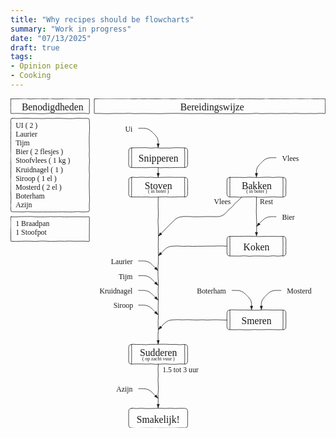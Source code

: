 ```yaml
---
title: "Why recipes should be flowcharts"
summary: "Work in progress"
date: "07/13/2025"
draft: true
tags:
- Opinion piece
- Cooking
---
```


<img class="my-0 py-0">
<svg xmlns="http://www.w3.org/2000/svg"
    style=""
    xmlns:xlink="http://www.w3.org/1999/xlink" version="1.1" viewBox="-0.5 -0.5 641 671">
    <g>
        <g data-cell-id="0">
            <g data-cell-id="1">
                <g data-cell-id="saPDqxz1WeLiPqNqaQB7-1">
                    <g>
                        <path
                            d="M 246.4 160 L 246.4 159.63 L 256.15 160.23 L 265.89 159.58 L 275.64 160.17 L 285.38 159.73 L 295.13 160.47 L 304.87 160.03 L 314.62 159.85 L 324.36 159.66 L 334.11 159.98 L 343.85 159.92 L 353.6 160 Q 360 160 360 166.4 L 359.99 166.4 L 359.9 171.84 L 359.99 177.28 L 360.16 182.72 L 359.91 188.16 L 360 193.6 Q 360 200 353.6 200 L 353.6 199.54 L 343.85 199.59 L 334.11 199.91 L 324.36 200.2 L 314.62 199.53 L 304.87 199.83 L 295.13 200.16 L 285.38 200.26 L 275.64 199.76 L 265.89 200.05 L 256.15 199.79 L 246.4 200 Q 240 200 240 193.6 L 239.84 193.6 L 240.14 188.16 L 239.96 182.72 L 240.13 177.28 L 240.11 171.84 L 240 166.4 Q 240 160 246.4 160 L 246.4 160 Z Z"
                            fill="none" stroke="currentcolor" style="stroke: currentcolor;"
                            stroke-linejoin="round" stroke-linecap="round" stroke-miterlimit="2" pointer-events="all" />
                        <path
                            d="M 246 160 L 246 160 L 245.94 168 L 245.97 176 L 245.9 184 L 245.9 192 L 246 200 M 354 160 L 354.07 160 L 353.84 168 L 353.93 176 L 353.89 184 L 354.11 192 L 354 200"
                            fill="none" stroke="currentcolor" style="stroke: currentcolor;"
                            stroke-linejoin="round" stroke-linecap="round" stroke-miterlimit="2" pointer-events="all" />
                    </g>
                    <g>
                        <g>
                            <switch>
                                <foreignObject style="overflow: visible; text-align: left;" pointer-events="none"
                                    width="100%" height="100%"
                                    requiredFeatures="http://www.w3.org/TR/SVG11/feature#Extensibility">
                                    <div xmlns="http://www.w3.org/1999/xhtml"
                                        style="display: flex; align-items: unsafe center; justify-content: unsafe center; width: 1px; height: 1px; padding-top: 180px; margin-left: 300px;">
                                        <div
                                            style="box-sizing: border-box; font-size: 0; text-align: center; color: currentcolor; ">
                                            <div
                                                style="display: inline-block; font-size: 20px; font-family: &quot;xkcd Script&quot;; color: currentcolor; line-height: 1.2; pointer-events: all; white-space: nowrap; ">
                                                <div style="line-height: 80%;">
                                                    <div>Stoven</div>
                                                    <div>
                                                        <font style="font-size: 10px; line-height: 80%;">(
                                                            in boter )</font>
                                                    </div>
                                                </div>
                                            </div>
                                        </div>
                                    </div>
                                </foreignObject>
                            </switch>
                        </g>
                    </g>
                </g>
                <g data-cell-id="saPDqxz1WeLiPqNqaQB7-3">
                    <g>
                        <path
                            d="M 246.4 500 L 246.4 499.53 L 256.15 500.04 L 265.89 500.06 L 275.64 500.5 L 285.38 499.82 L 295.13 499.85 L 304.87 499.62 L 314.62 499.52 L 324.36 500.03 L 334.11 499.92 L 343.85 500.5 L 353.6 500 Q 360 500 360 506.4 L 359.92 506.4 L 359.84 511.84 L 359.89 517.28 L 360.05 522.72 L 359.86 528.16 L 360 533.6 Q 360 540 353.6 540 L 353.6 539.89 L 343.85 539.69 L 334.11 540.34 L 324.36 540.24 L 314.62 539.57 L 304.87 540.05 L 295.13 540.37 L 285.38 539.64 L 275.64 540.03 L 265.89 539.69 L 256.15 539.61 L 246.4 540 Q 240 540 240 533.6 L 239.88 533.6 L 239.97 528.16 L 239.97 522.72 L 240.13 517.28 L 239.87 511.84 L 240 506.4 Q 240 500 246.4 500 L 246.4 500 Z Z"
                            fill="none" stroke="currentcolor" style="stroke: currentcolor;"
                            stroke-linejoin="round" stroke-linecap="round" stroke-miterlimit="2" pointer-events="all" />
                        <path
                            d="M 246 500 L 245.92 500 L 245.9 508 L 246.07 516 L 245.95 524 L 245.9 532 L 246 540 M 354 500 L 354.16 500 L 354.01 508 L 353.97 516 L 354.15 524 L 354.07 532 L 354 540"
                            fill="none" stroke="currentcolor" style="stroke: currentcolor;"
                            stroke-linejoin="round" stroke-linecap="round" stroke-miterlimit="2" pointer-events="all" />
                    </g>
                    <g>
                        <g>
                            <switch>
                                <foreignObject style="overflow: visible; text-align: left;" pointer-events="none"
                                    width="100%" height="100%"
                                    requiredFeatures="http://www.w3.org/TR/SVG11/feature#Extensibility">
                                    <div xmlns="http://www.w3.org/1999/xhtml"
                                        style="display: flex; align-items: unsafe center; justify-content: unsafe center; width: 1px; height: 1px; padding-top: 520px; margin-left: 300px;">
                                        <div
                                            style="box-sizing: border-box; font-size: 0; text-align: center; color: currentcolor; ">
                                            <div
                                                style="display: inline-block; font-size: 20px; font-family: &quot;xkcd Script&quot;; color: currentcolor; line-height: 1.2; pointer-events: all; white-space: nowrap; ">
                                                <div style="line-height: 80%;">
                                                    <div>
                                                        <div>Sudderen</div>
                                                        <div>
                                                            <font style="font-size: 10px; line-height: 80%;">(
                                                                op zacht vuur )</font>
                                                        </div>
                                                    </div>
                                                </div>
                                            </div>
                                        </div>
                                    </div>
                                </foreignObject>
                                <text x="300" y="526" fill="currentcolor"
                                    font-family="&quot;xkcd Script&quot;" font-size="20px"
                                    text-anchor="middle">Sudderen...</text>
                            </switch>
                        </g>
                    </g>
                </g>
                <g data-cell-id="saPDqxz1WeLiPqNqaQB7-5">
                    <g>
                        <path
                            d="M 300 200 L 300.04 200 L 300.01 210.06 L 299.9 220.13 L 300.32 230.19 L 300.2 240.26 L 299.59 250.32 L 300.21 260.39 L 300.34 270.45 L 300.35 280.52 L 300.25 290.58 L 300.07 300.65 L 300.36 310.71 L 300.32 320.78 L 300.44 330.84 L 299.68 340.91 L 299.5 350.97 L 299.76 361.04 L 300.2 371.1 L 300.29 381.17 L 299.85 391.23 L 300.16 401.3 L 300.25 411.36 L 299.97 421.43 L 299.94 431.49 L 300.42 441.56 L 299.91 451.62 L 299.92 461.69 L 300.28 471.75 L 299.65 481.82 L 300 491.88"
                            fill="none" stroke="currentcolor" style="stroke: currentcolor;"
                            stroke-linejoin="round" stroke-linecap="round" stroke-miterlimit="2"
                            pointer-events="stroke" />
                        <path
                            d="M 300 498.88 L 300.05 498.9 L 299.53 497.48 L 299.07 496.08 L 298.72 494.72 L 298.08 493.26 L 297.67 491.88 L 297.67 491.73 L 298.6 491.9 L 299.53 491.88 L 300.47 491.86 L 301.4 491.91 L 302.33 491.88 L 302.33 491.88 L 301.77 493.25 L 301.46 494.7 L 300.97 496.09 L 300.62 497.53 L 300 498.88 Z Z"
                            fill="currentcolor"
                            style="fill: currentcolor; stroke: currentcolor;"
                            stroke="currentcolor" stroke-linejoin="round" stroke-linecap="round" stroke-miterlimit="2"
                            pointer-events="all" />
                    </g>
                </g>
                <g data-cell-id="saPDqxz1WeLiPqNqaQB7-6">
                    <g>
                        <path
                            d="M 446.4 160 L 446.4 160.06 L 456.15 160.05 L 465.89 160.02 L 475.64 160.39 L 485.38 159.71 L 495.13 160.09 L 504.87 160.24 L 514.62 159.84 L 524.36 159.6 L 534.11 160.28 L 543.85 159.57 L 553.6 160 Q 560 160 560 166.4 L 560.13 166.4 L 560.12 171.84 L 560 177.28 L 559.84 182.72 L 559.87 188.16 L 560 193.6 Q 560 200 553.6 200 L 553.6 200.32 L 543.85 200.1 L 534.11 199.71 L 524.36 199.99 L 514.62 200.38 L 504.87 200.39 L 495.13 199.58 L 485.38 199.81 L 475.64 199.88 L 465.89 200.38 L 456.15 199.81 L 446.4 200 Q 440 200 440 193.6 L 439.92 193.6 L 439.97 188.16 L 439.96 182.72 L 439.92 177.28 L 440.02 171.84 L 440 166.4 Q 440 160 446.4 160 L 446.4 160 Z Z"
                            fill="none" stroke="currentcolor" style="stroke: currentcolor;"
                            stroke-linejoin="round" stroke-linecap="round" stroke-miterlimit="2" pointer-events="all" />
                        <path
                            d="M 446 160 L 446.02 160 L 446 168 L 445.89 176 L 445.99 184 L 446.03 192 L 446 200 M 554 160 L 553.87 160 L 554.05 168 L 554.16 176 L 554.04 184 L 553.91 192 L 554 200"
                            fill="none" stroke="currentcolor" style="stroke: currentcolor;"
                            stroke-linejoin="round" stroke-linecap="round" stroke-miterlimit="2" pointer-events="all" />
                    </g>
                    <g>
                        <g>
                            <switch>
                                <foreignObject style="overflow: visible; text-align: left;" pointer-events="none"
                                    width="100%" height="100%"
                                    requiredFeatures="http://www.w3.org/TR/SVG11/feature#Extensibility">
                                    <div xmlns="http://www.w3.org/1999/xhtml"
                                        style="display: flex; align-items: unsafe center; justify-content: unsafe center; width: 1px; height: 1px; padding-top: 180px; margin-left: 500px;">
                                        <div
                                            style="box-sizing: border-box; font-size: 0; text-align: center; color: currentcolor; ">
                                            <div
                                                style="display: inline-block; font-size: 20px; font-family: &quot;xkcd Script&quot;; color: currentcolor; line-height: 1.2; pointer-events: all; white-space: nowrap; ">
                                                <div style="line-height: 80%;">
                                                    <div>Bakken</div>
                                                    <div>
                                                        <font style="font-size: 10px; line-height: 80%;">(
                                                            in boter )</font>
                                                    </div>
                                                </div>
                                            </div>
                                        </div>
                                    </div>
                                </foreignObject>
                                <text x="500" y="186" fill="currentcolor"
                                    font-family="&quot;xkcd Script&quot;" font-size="20px"
                                    text-anchor="middle">Bakken...</text>
                            </switch>
                        </g>
                    </g>
                </g>
                <g data-cell-id="saPDqxz1WeLiPqNqaQB7-7">
                    <g>
                        <path
                            d="M 305.74 274.26 L 305.77 274.29 L 311.17 268.82 L 316.64 263.41 L 321.94 257.84 L 327.54 252.56 L 332.93 247.07 Q 340 240 350 240 L 350 239.71 L 360 239.6 L 370 240.09 L 380 240.26 L 390 239.99 L 400 239.77 L 410 239.89 L 420 240 Q 430 240 437.07 232.93 L 437.07 232.93 L 443.34 226.03 L 450.54 220.06 L 456.53 212.87 L 463.61 206.78 L 470 200"
                            fill="none" stroke="currentcolor" style="stroke: currentcolor;"
                            stroke-linejoin="round" stroke-linecap="round" stroke-miterlimit="2"
                            pointer-events="stroke" />
                        <path
                            d="M 300.79 279.21 L 300.82 279.23 L 301.36 277.84 L 302.08 276.55 L 302.77 275.25 L 303.38 273.9 L 304.09 272.61 L 304.05 272.57 L 304.71 273.23 L 305.45 273.96 L 305.97 274.49 L 306.67 275.19 L 307.39 275.91 L 307.32 275.78 L 306.02 276.47 L 304.72 277.17 L 303.41 277.85 L 302.15 278.63 L 300.79 279.21 Z Z"
                            fill="currentcolor"
                            style="fill: currentcolor; stroke: currentcolor;"
                            stroke="currentcolor" stroke-linejoin="round" stroke-linecap="round" stroke-miterlimit="2"
                            pointer-events="all" />
                    </g>
                    <g data-cell-id="saPDqxz1WeLiPqNqaQB7-8">
                        <g>
                            <g fill="currentcolor" style="fill: currentcolor;"
                                font-family="&quot;xkcd Script&quot;" text-anchor="middle" font-size="15px">
                                <text x="430.43" y="214.9">
                                    <tspan>Vlees</tspan>
                                </text>
                            </g>
                        </g>
                    </g>
                </g>
                <g data-cell-id="saPDqxz1WeLiPqNqaQB7-9">
                    <g>
                        <path
                            d="M 446.4 280 L 446.4 279.99 L 456.15 280 L 465.89 280 L 475.64 279.87 L 485.38 279.75 L 495.13 280.06 L 504.87 280.44 L 514.62 280.11 L 524.36 280.23 L 534.11 279.98 L 543.85 280.3 L 553.6 280 Q 560 280 560 286.4 L 559.98 286.4 L 559.96 291.84 L 559.97 297.28 L 560.07 302.72 L 559.87 308.16 L 560 313.6 Q 560 320 553.6 320 L 553.6 319.52 L 543.85 320.29 L 534.11 319.6 L 524.36 320.39 L 514.62 320.15 L 504.87 320.01 L 495.13 319.95 L 485.38 320.49 L 475.64 319.66 L 465.89 320.16 L 456.15 320.1 L 446.4 320 Q 440 320 440 313.6 L 440.15 313.6 L 440 308.16 L 440.06 302.72 L 440.08 297.28 L 440.01 291.84 L 440 286.4 Q 440 280 446.4 280 L 446.4 280 Z Z"
                            fill="none" stroke="currentcolor" style="stroke: currentcolor;"
                            stroke-linejoin="round" stroke-linecap="round" stroke-miterlimit="2" pointer-events="all" />
                        <path
                            d="M 446 280 L 445.91 280 L 445.99 288 L 445.92 296 L 446.08 304 L 445.94 312 L 446 320 M 554 280 L 553.87 280 L 553.91 288 L 554.09 296 L 554.01 304 L 553.98 312 L 554 320"
                            fill="none" stroke="currentcolor" style="stroke: currentcolor;"
                            stroke-linejoin="round" stroke-linecap="round" stroke-miterlimit="2" pointer-events="all" />
                    </g>
                    <g>
                        <g fill="currentcolor" style="fill: currentcolor;"
                            font-family="&quot;xkcd Script&quot;" text-anchor="middle" font-size="20px">
                            <text x="500" y="309">
                                <tspan>Koken</tspan>
                            </text>
                        </g>
                    </g>
                </g>
                <g data-cell-id="saPDqxz1WeLiPqNqaQB7-10">
                    <g>
                        <path
                            d="M 500 271.88 L 500.29 271.88 L 500.46 261.61 L 500.38 251.34 L 500.06 241.08 L 499.66 230.81 L 499.85 220.54 L 499.96 210.27 L 500 200"
                            fill="none" stroke="currentcolor" style="stroke: currentcolor;"
                            stroke-linejoin="round" stroke-linecap="round" stroke-miterlimit="2"
                            pointer-events="stroke" />
                        <path
                            d="M 500 278.88 L 499.95 278.87 L 499.66 277.53 L 499.21 276.13 L 498.61 274.68 L 498.14 273.28 L 497.67 271.88 L 497.67 271.77 L 498.6 271.93 L 499.53 271.94 L 500.47 271.95 L 501.4 271.85 L 502.33 271.88 L 502.39 271.9 L 501.91 273.3 L 501.52 274.72 L 501.03 276.11 L 500.47 277.48 L 500 278.88 Z Z"
                            fill="currentcolor"
                            style="fill: currentcolor; stroke: currentcolor;"
                            stroke="currentcolor" stroke-linejoin="round" stroke-linecap="round" stroke-miterlimit="2"
                            pointer-events="all" />
                    </g>
                    <g data-cell-id="saPDqxz1WeLiPqNqaQB7-11">
                        <g>
                            <g fill="currentcolor" style="fill: currentcolor;"
                                font-family="&quot;xkcd Script&quot;" text-anchor="middle" font-size="15px">
                                <text x="520.4" y="214.9">
                                    <tspan>Rest</tspan>
                                </text>
                            </g>
                        </g>
                    </g>
                </g>
                <g data-cell-id="saPDqxz1WeLiPqNqaQB7-26">
                    <g>
                        <path
                            d="M 246.4 100 L 246.4 99.91 L 256.15 99.76 L 265.89 99.65 L 275.64 99.56 L 285.38 100.37 L 295.13 99.64 L 304.87 100.47 L 314.62 100.25 L 324.36 100.33 L 334.11 99.6 L 343.85 99.7 L 353.6 100 Q 360 100 360 106.4 L 359.96 106.4 L 359.85 111.84 L 360.08 117.28 L 359.84 122.72 L 360.03 128.16 L 360 133.6 Q 360 140 353.6 140 L 353.6 139.97 L 343.85 139.86 L 334.11 139.98 L 324.36 140.28 L 314.62 140.05 L 304.87 140.43 L 295.13 139.85 L 285.38 139.79 L 275.64 140.31 L 265.89 140.11 L 256.15 140.21 L 246.4 140 Q 240 140 240 133.6 L 239.9 133.6 L 239.89 128.16 L 239.99 122.72 L 240.14 117.28 L 239.9 111.84 L 240 106.4 Q 240 100 246.4 100 L 246.4 100 Z Z"
                            fill="none" stroke="currentcolor" style="stroke: currentcolor;"
                            stroke-linejoin="round" stroke-linecap="round" stroke-miterlimit="2" pointer-events="all" />
                        <path
                            d="M 246 100 L 245.99 100 L 246.09 108 L 245.91 116 L 245.91 124 L 246.14 132 L 246 140 M 354 100 L 353.91 100 L 353.93 108 L 354.05 116 L 354.16 124 L 353.96 132 L 354 140"
                            fill="none" stroke="currentcolor" style="stroke: currentcolor;"
                            stroke-linejoin="round" stroke-linecap="round" stroke-miterlimit="2" pointer-events="all" />
                    </g>
                    <g>
                        <g>
                            <switch>
                                <foreignObject style="overflow: visible; text-align: left;" pointer-events="none"
                                    width="100%" height="100%"
                                    requiredFeatures="http://www.w3.org/TR/SVG11/feature#Extensibility">
                                    <div xmlns="http://www.w3.org/1999/xhtml"
                                        style="display: flex; align-items: unsafe center; justify-content: unsafe center; width: 1px; height: 1px; padding-top: 120px; margin-left: 300px;">
                                        <div
                                            style="box-sizing: border-box; font-size: 0; text-align: center; color: currentcolor; ">
                                            <div
                                                style="display: inline-block; font-size: 20px; font-family: &quot;xkcd Script&quot;; color: currentcolor; line-height: 1.2; pointer-events: all; white-space: nowrap; ">
                                                <div>Snipperen</div>
                                            </div>
                                        </div>
                                    </div>
                                </foreignObject>
                                <text x="300" y="126" fill="currentcolor"
                                    font-family="&quot;xkcd Script&quot;" font-size="20px"
                                    text-anchor="middle">Snipperen</text>
                            </switch>
                        </g>
                    </g>
                </g>
                <g data-cell-id="saPDqxz1WeLiPqNqaQB7-28">
                    <g>
                        <path
                            d="M 300 140 L 300.09 140 L 300 142.38 L 299.94 144.75 L 299.94 147.13 L 300.09 149.51 L 300 151.88"
                            fill="none" stroke="currentcolor" style="stroke: currentcolor;"
                            stroke-linejoin="round" stroke-linecap="round" stroke-miterlimit="2"
                            pointer-events="stroke" />
                        <path
                            d="M 300 158.88 L 300.09 158.91 L 299.5 157.47 L 299.02 156.07 L 298.63 154.69 L 298.06 153.26 L 297.67 151.88 L 297.67 151.75 L 298.6 151.86 L 299.53 151.75 L 300.47 151.75 L 301.4 151.79 L 302.33 151.88 L 302.38 151.9 L 301.89 153.29 L 301.5 154.72 L 300.99 156.1 L 300.56 157.51 L 300 158.88 Z Z"
                            fill="currentcolor"
                            style="fill: currentcolor; stroke: currentcolor;"
                            stroke="currentcolor" stroke-linejoin="round" stroke-linecap="round" stroke-miterlimit="2"
                            pointer-events="all" />
                    </g>
                </g>
                <g data-cell-id="saPDqxz1WeLiPqNqaQB7-30">
                    <g>
                        <path
                            d="M 170 50 L 170 49.9 L 180 49.99 L 190 50.4 L 200 50.08 L 210 49.56 L 220 50.36 L 230 49.89 L 240 50.02 L 250 50 L 249.94 50 L 249.92 54 L 249.97 58 L 250.12 62 L 249.9 66 L 250 70 L 250 69.67 L 240 69.96 L 230 69.76 L 220 69.58 L 210 69.65 L 200 70.41 L 190 70.17 L 180 69.92 L 170 70 L 170.14 70 L 170.04 66 L 169.93 62 L 170.09 58 L 169.87 54 L 170 50 L 170 50 Z Z"
                            fill="none" stroke="none" pointer-events="all" />
                    </g>
                    <g>
                        <g fill="currentcolor" style="fill: currentcolor;"
                            font-family="&quot;xkcd Script&quot;" text-anchor="end" font-size="15px">
                            <text x="248" y="66.5">
                                <tspan>Ui</tspan>
                            </text>
                        </g>
                    </g>
                </g>
                <g data-cell-id="saPDqxz1WeLiPqNqaQB7-32">
                    <g>
                        <path
                            d="M 170 320 L 170 320.13 L 180 319.67 L 190 319.57 L 200 319.84 L 210 320.28 L 220 319.67 L 230 320.39 L 240 319.92 L 250 320 L 250.1 320 L 249.94 324 L 250.04 328 L 250.02 332 L 250.16 336 L 250 340 L 250 340.36 L 240 340.08 L 230 340.29 L 220 340.46 L 210 340.01 L 200 340.01 L 190 339.88 L 180 340.03 L 170 340 L 169.93 340 L 169.86 336 L 169.92 332 L 170 328 L 170.01 324 L 170 320 L 170 320 Z Z"
                            fill="none" stroke="none" pointer-events="all" />
                    </g>
                    <g>
                        <g fill="currentcolor" style="fill: currentcolor;"
                            font-family="&quot;xkcd Script&quot;" text-anchor="end" font-size="15px">
                            <text x="248" y="336.5">
                                <tspan>Laurier</tspan>
                            </text>
                        </g>
                    </g>
                </g>
                <g data-cell-id="saPDqxz1WeLiPqNqaQB7-33">
                    <g>
                        <path
                            d="M 260 330 L 260 329.91 L 262 329.98 L 264 330.06 L 266 330.08 L 268 330.08 L 270 330 Q 280 330 287.07 337.07 L 286.98 336.98 L 288.41 338.41 L 289.86 339.86 L 291.31 341.31 L 292.9 342.9 L 294.26 344.26"
                            fill="none" stroke="currentcolor" style="stroke: currentcolor;"
                            stroke-linejoin="round" stroke-linecap="round" stroke-miterlimit="2"
                            pointer-events="stroke" />
                        <path
                            d="M 299.21 349.21 L 299.2 349.18 L 297.84 348.46 L 296.52 347.79 L 295.31 347.36 L 293.9 346.51 L 292.61 345.91 L 292.52 345.82 L 293.35 345.33 L 293.94 344.6 L 294.69 344.03 L 295.2 343.22 L 295.91 342.61 L 296.06 342.68 L 296.43 343.86 L 297.32 345.3 L 297.8 346.53 L 298.51 347.87 L 299.21 349.21 Z Z"
                            fill="currentcolor"
                            style="fill: currentcolor; stroke: currentcolor;"
                            stroke="currentcolor" stroke-linejoin="round" stroke-linecap="round" stroke-miterlimit="2"
                            pointer-events="all" />
                    </g>
                </g>
                <g data-cell-id="saPDqxz1WeLiPqNqaQB7-34">
                    <g>
                        <path
                            d="M 260 60 L 260 60.04 L 262 60.17 L 264 59.89 L 266 60.13 L 268 60.11 L 270 60 Q 280 60 287.07 67.07 L 287.03 67.03 L 288.4 68.4 L 289.75 69.75 L 290.96 70.96 L 292.26 72.26 L 293.54 73.54 Q 300 80 300 85.94 L 300.03 85.94 L 300.05 87.13 L 299.98 88.32 L 300.02 89.51 L 300.07 90.69 L 300 91.88"
                            fill="none" stroke="currentcolor" style="stroke: currentcolor;"
                            stroke-linejoin="round" stroke-linecap="round" stroke-miterlimit="2"
                            pointer-events="stroke" />
                        <path
                            d="M 300 98.88 L 300.06 98.9 L 299.44 97.45 L 299.04 96.07 L 298.74 94.73 L 298.17 93.29 L 297.67 91.88 L 297.67 91.85 L 298.6 91.78 L 299.53 91.76 L 300.47 91.88 L 301.4 91.74 L 302.33 91.88 L 302.33 91.88 L 301.77 93.25 L 301.3 94.65 L 300.8 96.04 L 300.49 97.49 L 300 98.88 Z Z"
                            fill="currentcolor"
                            style="fill: currentcolor; stroke: currentcolor;"
                            stroke="currentcolor" stroke-linejoin="round" stroke-linecap="round" stroke-miterlimit="2"
                            pointer-events="all" />
                    </g>
                </g>
                <g data-cell-id="saPDqxz1WeLiPqNqaQB7-35">
                    <g>
                        <path
                            d="M 260 360 L 260 360.13 L 262 360.12 L 264 360.14 L 266 359.92 L 268 359.99 L 270 360 Q 280 360 287.07 367.07 L 287.04 367.04 L 288.49 368.49 L 289.9 369.9 L 291.42 371.42 L 292.85 372.85 L 294.26 374.26"
                            fill="none" stroke="currentcolor" style="stroke: currentcolor;"
                            stroke-linejoin="round" stroke-linecap="round" stroke-miterlimit="2"
                            pointer-events="stroke" />
                        <path
                            d="M 299.21 379.21 L 299.25 379.29 L 297.87 378.51 L 296.56 377.87 L 295.29 377.3 L 293.91 376.54 L 292.61 375.91 L 292.53 375.83 L 293.32 375.3 L 294.02 374.68 L 294.69 374.03 L 295.22 373.24 L 295.91 372.61 L 295.83 372.57 L 296.69 373.99 L 297.38 375.32 L 297.9 376.58 L 298.59 377.91 L 299.21 379.21 Z Z"
                            fill="currentcolor"
                            style="fill: currentcolor; stroke: currentcolor;"
                            stroke="currentcolor" stroke-linejoin="round" stroke-linecap="round" stroke-miterlimit="2"
                            pointer-events="all" />
                    </g>
                </g>
                <g data-cell-id="saPDqxz1WeLiPqNqaQB7-36">
                    <g>
                        <path
                            d="M 170 350 L 170 349.99 L 180 349.64 L 190 349.51 L 200 349.76 L 210 349.84 L 220 349.63 L 230 350.27 L 240 349.71 L 250 350 L 250.08 350 L 250.07 354 L 249.97 358 L 249.98 362 L 249.97 366 L 250 370 L 250 370.14 L 240 370.28 L 230 370.25 L 220 369.74 L 210 370.25 L 200 370.07 L 190 369.79 L 180 370.37 L 170 370 L 170.11 370 L 170.02 366 L 170.01 362 L 170.13 358 L 170.01 354 L 170 350 L 170 350 Z Z"
                            fill="none" stroke="none" pointer-events="all" />
                    </g>
                    <g>
                        <g fill="currentcolor" style="fill: currentcolor;"
                            font-family="&quot;xkcd Script&quot;" text-anchor="end" font-size="15px">
                            <text x="248" y="366.5">
                                <tspan>Tijm</tspan>
                            </text>
                        </g>
                    </g>
                </g>
                <g data-cell-id="saPDqxz1WeLiPqNqaQB7-37">
                    <g>
                        <path
                            d="M 440 300 L 440 299.98 L 430 299.52 L 420 299.64 L 410 299.9 L 400 299.88 L 390 300.14 L 380 300.11 L 370 300.34 L 360 299.99 L 350 300.35 L 340 299.6 L 330 300 Q 320 300 312.93 307.07 L 312.97 307.11 L 311.47 308.49 L 310.08 309.97 L 308.72 311.48 L 307.21 312.85 L 305.74 314.26"
                            fill="none" stroke="currentcolor" style="stroke: currentcolor;"
                            stroke-linejoin="round" stroke-linecap="round" stroke-miterlimit="2"
                            pointer-events="stroke" />
                        <path
                            d="M 300.79 319.21 L 300.92 319.27 L 301.54 317.93 L 302.15 316.59 L 302.68 315.21 L 303.37 313.9 L 304.09 312.61 L 304.17 312.69 L 304.75 313.27 L 305.44 313.96 L 306.02 314.54 L 306.84 315.36 L 307.39 315.91 L 307.44 316.02 L 306.07 316.58 L 304.69 317.11 L 303.5 318.02 L 302.11 318.55 L 300.79 319.21 Z Z"
                            fill="currentcolor"
                            style="fill: currentcolor; stroke: currentcolor;"
                            stroke="currentcolor" stroke-linejoin="round" stroke-linecap="round" stroke-miterlimit="2"
                            pointer-events="all" />
                    </g>
                </g>
                <g data-cell-id="saPDqxz1WeLiPqNqaQB7-38">
                    <g>
                        <path
                            d="M 540 240 L 540 240.16 L 538 239.89 L 536 240.17 L 534 239.83 L 532 239.97 L 530 240 Q 520 240 512.93 247.07 L 512.96 247.11 L 511.38 248.4 L 509.95 249.84 L 508.54 251.31 L 507.25 252.89 L 505.74 254.26"
                            fill="none" stroke="currentcolor" style="stroke: currentcolor;"
                            stroke-linejoin="round" stroke-linecap="round" stroke-miterlimit="2"
                            pointer-events="stroke" />
                        <path
                            d="M 500.79 259.21 L 500.87 259.25 L 501.57 257.95 L 502.13 256.58 L 502.72 255.23 L 503.43 253.93 L 504.09 252.61 L 504.14 252.66 L 504.79 253.31 L 505.46 253.98 L 506.14 254.66 L 506.73 255.25 L 507.39 255.91 L 507.39 255.91 L 506.04 256.52 L 504.74 257.2 L 503.36 257.75 L 502.17 258.67 L 500.79 259.21 Z Z"
                            fill="currentcolor"
                            style="fill: currentcolor; stroke: currentcolor;"
                            stroke="currentcolor" stroke-linejoin="round" stroke-linecap="round" stroke-miterlimit="2"
                            pointer-events="all" />
                    </g>
                </g>
                <g data-cell-id="saPDqxz1WeLiPqNqaQB7-39">
                    <g>
                        <path
                            d="M 550 230 L 550 229.73 L 560 230.23 L 570 230.1 L 580 229.89 L 590 230.34 L 600 229.95 L 610 230.01 L 620 230.49 L 630 230 L 629.91 230 L 629.95 234 L 630.15 238 L 629.85 242 L 630.01 246 L 630 250 L 630 249.68 L 620 249.58 L 610 250.4 L 600 249.54 L 590 250.22 L 580 250.49 L 570 250.23 L 560 249.92 L 550 250 L 550.15 250 L 550.1 246 L 549.89 242 L 550.04 238 L 550.04 234 L 550 230 L 550 230 Z Z"
                            fill="none" stroke="none" pointer-events="all" />
                    </g>
                    <g>
                        <g>
                            <switch>
                                <foreignObject style="overflow: visible; text-align: left;" pointer-events="none"
                                    width="100%" height="100%"
                                    requiredFeatures="http://www.w3.org/TR/SVG11/feature#Extensibility">
                                    <div xmlns="http://www.w3.org/1999/xhtml"
                                        style="display: flex; align-items: unsafe center; justify-content: unsafe flex-start; width: 1px; height: 1px; padding-top: 240px; margin-left: 552px;">
                                        <div
                                            style="box-sizing: border-box; font-size: 0; text-align: left; color: currentcolor; ">
                                            <div
                                                style="display: inline-block; font-size: 15px; font-family: &quot;xkcd Script&quot;; color: currentcolor; line-height: 1.2; pointer-events: all; white-space: nowrap; ">
                                                <div align="left">Bier</div>
                                            </div>
                                        </div>
                                    </div>
                                </foreignObject>
                                <text x="552" y="245" fill="currentcolor"
                                    font-family="&quot;xkcd Script&quot;" font-size="15px">Bier</text>
                            </switch>
                        </g>
                    </g>
                </g>
                <g data-cell-id="saPDqxz1WeLiPqNqaQB7-42">
                    <g>
                        <path
                            d="M 540 120 L 540 120.13 L 538 119.94 L 536 119.89 L 534 120.05 L 532 119.98 L 530 120 Q 520 120 512.93 127.07 L 513.02 127.16 L 511.62 128.35 L 510.32 129.63 L 509.07 130.97 L 507.76 132.24 L 506.46 133.54 Q 500 140 500 145.94 L 499.85 145.94 L 500.03 147.13 L 499.97 148.32 L 500.1 149.51 L 500.05 150.69 L 500 151.88"
                            fill="none" stroke="currentcolor" style="stroke: currentcolor;"
                            stroke-linejoin="round" stroke-linecap="round" stroke-miterlimit="2"
                            pointer-events="stroke" />
                        <path
                            d="M 500 158.88 L 500.15 158.93 L 499.59 157.5 L 498.92 156.03 L 498.61 154.69 L 498.02 153.24 L 497.67 151.88 L 497.67 151.95 L 498.6 151.91 L 499.53 152.01 L 500.47 151.77 L 501.4 151.95 L 502.33 151.88 L 502.43 151.91 L 501.85 153.28 L 501.38 154.67 L 500.81 156.04 L 500.46 157.48 L 500 158.88 Z Z"
                            fill="currentcolor"
                            style="fill: currentcolor; stroke: currentcolor;"
                            stroke="currentcolor" stroke-linejoin="round" stroke-linecap="round" stroke-miterlimit="2"
                            pointer-events="all" />
                    </g>
                </g>
                <g data-cell-id="saPDqxz1WeLiPqNqaQB7-43">
                    <g>
                        <path
                            d="M 550 110 L 550 109.99 L 560 109.72 L 570 110.44 L 580 110.11 L 590 110.02 L 600 109.6 L 610 110.39 L 620 110.19 L 630 110 L 630.12 110 L 629.85 114 L 629.85 118 L 630.03 122 L 629.96 126 L 630 130 L 630 130.08 L 620 129.59 L 610 130.36 L 600 130.17 L 590 130.39 L 580 129.93 L 570 130.18 L 560 129.85 L 550 130 L 549.95 130 L 550.1 126 L 549.87 122 L 549.97 118 L 550.11 114 L 550 110 L 550 110 Z Z"
                            fill="none" stroke="none" pointer-events="all" />
                    </g>
                    <g>
                        <g fill="currentcolor" style="fill: currentcolor;"
                            font-family="&quot;xkcd Script&quot;" font-size="15px">
                            <text x="552" y="126.5">
                                <tspan>Vlees</tspan>
                            </text>
                        </g>
                    </g>
                </g>
                <g data-cell-id="saPDqxz1WeLiPqNqaQB7-44">
                    <g>
                        <path
                            d="M 170 380 L 170 379.82 L 180 380.39 L 190 380.07 L 200 379.63 L 210 380.01 L 220 379.91 L 230 379.7 L 240 380.35 L 250 380 L 249.94 380 L 249.83 384 L 249.99 388 L 250.09 392 L 250.14 396 L 250 400 L 250 400.39 L 240 400.32 L 230 400.4 L 220 399.56 L 210 400.43 L 200 399.52 L 190 399.98 L 180 400.41 L 170 400 L 170.09 400 L 170.06 396 L 169.93 392 L 170.1 388 L 170.14 384 L 170 380 L 170 380 Z Z"
                            fill="none" stroke="none" pointer-events="all" />
                    </g>
                    <g>
                        <g fill="currentcolor" style="fill: currentcolor;"
                            font-family="&quot;xkcd Script&quot;" text-anchor="end" font-size="15px">
                            <text x="248" y="396.5">
                                <tspan>Kruidnagel</tspan>
                            </text>
                        </g>
                    </g>
                </g>
                <g data-cell-id="saPDqxz1WeLiPqNqaQB7-45">
                    <g>
                        <path
                            d="M 260 390 L 260 390.1 L 262 389.88 L 264 390.13 L 266 390.04 L 268 390.01 L 270 390 Q 280 390 287.07 397.07 L 287.13 397.13 L 288.59 398.59 L 289.85 399.85 L 291.41 401.41 L 292.9 402.9 L 294.26 404.26"
                            fill="none" stroke="currentcolor" style="stroke: currentcolor;"
                            stroke-linejoin="round" stroke-linecap="round" stroke-miterlimit="2"
                            pointer-events="stroke" />
                        <path
                            d="M 299.21 409.21 L 299.14 409.06 L 297.88 408.54 L 296.55 407.86 L 295.2 407.13 L 293.88 406.46 L 292.61 405.91 L 292.5 405.8 L 293.2 405.18 L 293.96 404.62 L 294.68 404.02 L 295.24 403.26 L 295.91 402.61 L 296.05 402.68 L 296.65 403.97 L 297.36 405.31 L 297.85 406.55 L 298.66 407.94 L 299.21 409.21 Z Z"
                            fill="currentcolor"
                            style="fill: currentcolor; stroke: currentcolor;"
                            stroke="currentcolor" stroke-linejoin="round" stroke-linecap="round" stroke-miterlimit="2"
                            pointer-events="all" />
                    </g>
                </g>
                <g data-cell-id="saPDqxz1WeLiPqNqaQB7-46">
                    <g>
                        <path
                            d="M 260 420 L 260 419.85 L 262 419.93 L 264 420.02 L 266 420.06 L 268 419.85 L 270 420 Q 280 420 287.07 427.07 L 287.1 427.1 L 288.57 428.57 L 289.85 429.85 L 291.29 431.29 L 292.76 432.76 L 294.26 434.26"
                            fill="none" stroke="currentcolor" style="stroke: currentcolor;"
                            stroke-linejoin="round" stroke-linecap="round" stroke-miterlimit="2"
                            pointer-events="stroke" />
                        <path
                            d="M 299.21 439.21 L 299.24 439.26 L 297.89 438.56 L 296.57 437.89 L 295.32 437.36 L 293.88 436.48 L 292.61 435.91 L 292.66 435.96 L 293.26 435.24 L 293.88 434.54 L 294.56 433.9 L 295.21 433.23 L 295.91 432.61 L 295.77 432.54 L 296.53 433.91 L 297.22 435.24 L 297.99 436.62 L 298.62 437.93 L 299.21 439.21 Z Z"
                            fill="currentcolor"
                            style="fill: currentcolor; stroke: currentcolor;"
                            stroke="currentcolor" stroke-linejoin="round" stroke-linecap="round" stroke-miterlimit="2"
                            pointer-events="all" />
                    </g>
                </g>
                <g data-cell-id="saPDqxz1WeLiPqNqaQB7-47">
                    <g>
                        <path
                            d="M 170 410 L 170 409.85 L 180 410.49 L 190 410.33 L 200 409.77 L 210 409.68 L 220 409.83 L 230 409.96 L 240 410.05 L 250 410 L 250.15 410 L 249.84 414 L 250.17 418 L 249.94 422 L 250.06 426 L 250 430 L 250 430.01 L 240 430.38 L 230 429.74 L 220 430.02 L 210 429.92 L 200 430.09 L 190 430.17 L 180 429.67 L 170 430 L 170.08 430 L 170.01 426 L 169.94 422 L 170.08 418 L 169.87 414 L 170 410 L 170 410 Z Z"
                            fill="none" stroke="none" pointer-events="all" />
                    </g>
                    <g>
                        <g>
                            <switch>
                                <foreignObject style="overflow: visible; text-align: left;" pointer-events="none"
                                    width="100%" height="100%"
                                    requiredFeatures="http://www.w3.org/TR/SVG11/feature#Extensibility">
                                    <div xmlns="http://www.w3.org/1999/xhtml"
                                        style="display: flex; align-items: unsafe center; justify-content: unsafe flex-end; width: 1px; height: 1px; padding-top: 420px; margin-left: 248px;">
                                        <div
                                            style="box-sizing: border-box; font-size: 0; text-align: right; color: currentcolor; ">
                                            <div
                                                style="display: inline-block; font-size: 15px; font-family: &quot;xkcd Script&quot;; color: currentcolor; line-height: 1.2; pointer-events: all; white-space: nowrap; ">
                                                <div>Siroop</div>
                                            </div>
                                        </div>
                                    </div>
                                </foreignObject>
                                <text x="248" y="425" fill="currentcolor"
                                    font-family="&quot;xkcd Script&quot;" font-size="15px"
                                    text-anchor="end">Siroop</text>
                            </switch>
                        </g>
                    </g>
                </g>
                <g data-cell-id="saPDqxz1WeLiPqNqaQB7-48">
                    <g>
                        <path
                            d="M 446.4 430 L 446.4 429.57 L 456.15 429.58 L 465.89 429.9 L 475.64 429.87 L 485.38 430.04 L 495.13 430.43 L 504.87 430.22 L 514.62 429.58 L 524.36 429.73 L 534.11 430.14 L 543.85 429.9 L 553.6 430 Q 560 430 560 436.4 L 560.06 436.4 L 559.94 441.84 L 559.96 447.28 L 560.16 452.72 L 559.93 458.16 L 560 463.6 Q 560 470 553.6 470 L 553.6 469.86 L 543.85 470.13 L 534.11 469.87 L 524.36 469.68 L 514.62 469.96 L 504.87 470.07 L 495.13 469.74 L 485.38 470.19 L 475.64 470.28 L 465.89 469.79 L 456.15 470.07 L 446.4 470 Q 440 470 440 463.6 L 439.92 463.6 L 439.94 458.16 L 440.07 452.72 L 439.85 447.28 L 440.02 441.84 L 440 436.4 Q 440 430 446.4 430 L 446.4 430 Z Z"
                            fill="none" stroke="currentcolor" style="stroke: currentcolor;"
                            stroke-linejoin="round" stroke-linecap="round" stroke-miterlimit="2" pointer-events="all" />
                        <path
                            d="M 446 430 L 445.91 430 L 445.95 438 L 446.16 446 L 446.08 454 L 446.06 462 L 446 470 M 554 430 L 554.09 430 L 554.01 438 L 554.06 446 L 554.15 454 L 554.02 462 L 554 470"
                            fill="none" stroke="currentcolor" style="stroke: currentcolor;"
                            stroke-linejoin="round" stroke-linecap="round" stroke-miterlimit="2" pointer-events="all" />
                    </g>
                    <g>
                        <g fill="currentcolor" style="fill: currentcolor;"
                            font-family="&quot;xkcd Script&quot;" text-anchor="middle" font-size="20px">
                            <text x="500" y="459">
                                <tspan>Smeren</tspan>
                            </text>
                        </g>
                    </g>
                </g>
                <g data-cell-id="saPDqxz1WeLiPqNqaQB7-49">
                    <g>
                        <path
                            d="M 440 450 L 440 450.46 L 430 450.18 L 420 449.76 L 410 449.87 L 400 450.31 L 390 449.78 L 380 450.24 L 370 449.98 L 360 449.55 L 350 449.95 L 340 449.52 L 330 450 Q 320 450 312.93 457.07 L 312.83 456.97 L 311.45 458.47 L 310.1 459.99 L 308.56 461.33 L 307.29 462.94 L 305.74 464.26"
                            fill="none" stroke="currentcolor" style="stroke: currentcolor;"
                            stroke-linejoin="round" stroke-linecap="round" stroke-miterlimit="2"
                            pointer-events="stroke" />
                        <path
                            d="M 300.79 469.21 L 300.69 469.16 L 301.33 467.83 L 302.13 466.58 L 302.64 465.19 L 303.42 463.93 L 304.09 462.61 L 304.07 462.59 L 304.76 463.28 L 305.48 464 L 306.17 464.69 L 306.8 465.31 L 307.39 465.91 L 307.34 465.81 L 306.12 466.67 L 304.72 467.18 L 303.45 467.92 L 302.17 468.67 L 300.79 469.21 Z Z"
                            fill="currentcolor"
                            style="fill: currentcolor; stroke: currentcolor;"
                            stroke="currentcolor" stroke-linejoin="round" stroke-linecap="round" stroke-miterlimit="2"
                            pointer-events="all" />
                    </g>
                </g>
                <g data-cell-id="saPDqxz1WeLiPqNqaQB7-52">
                    <g>
                        <path
                            d="M 550 390 L 550 389.94 L 548 390.12 L 546 389.9 L 544 390 L 542 390.11 L 540 390 Q 530 390 522.93 397.07 L 522.86 397.01 L 521.54 398.27 L 520.42 399.74 L 518.96 400.86 L 517.71 402.19 L 516.46 403.54 Q 510 410 510 415.94 L 510.04 415.94 L 509.94 417.13 L 509.84 418.32 L 510.1 419.51 L 509.88 420.69 L 510 421.88"
                            fill="none" stroke="currentcolor" style="stroke: currentcolor;"
                            stroke-linejoin="round" stroke-linecap="round" stroke-miterlimit="2"
                            pointer-events="stroke" />
                        <path
                            d="M 510 428.88 L 509.94 428.86 L 509.42 427.45 L 509.1 426.09 L 508.5 424.65 L 508.11 423.27 L 507.67 421.88 L 507.67 421.81 L 508.6 422.03 L 509.53 421.95 L 510.47 421.85 L 511.4 421.99 L 512.33 421.88 L 512.21 421.84 L 511.9 423.29 L 511.43 424.69 L 510.91 426.07 L 510.56 427.51 L 510 428.88 Z Z"
                            fill="currentcolor"
                            style="fill: currentcolor; stroke: currentcolor;"
                            stroke="currentcolor" stroke-linejoin="round" stroke-linecap="round" stroke-miterlimit="2"
                            pointer-events="all" />
                    </g>
                </g>
                <g data-cell-id="saPDqxz1WeLiPqNqaQB7-53">
                    <g>
                        <path
                            d="M 560 380 L 560 380.43 L 570 379.96 L 580 380.28 L 590 380.16 L 600 379.89 L 610 380.41 L 620 380.23 L 630 379.96 L 640 380 L 640.15 380 L 639.98 384 L 639.99 388 L 639.97 392 L 639.86 396 L 640 400 L 640 399.72 L 630 399.79 L 620 399.59 L 610 400.18 L 600 399.78 L 590 399.52 L 580 399.85 L 570 400.2 L 560 400 L 560.08 400 L 560.02 396 L 560.06 392 L 560.12 388 L 560.04 384 L 560 380 L 560 380 Z Z"
                            fill="none" stroke="none" pointer-events="all" />
                    </g>
                    <g>
                        <g fill="currentcolor" style="fill: currentcolor;"
                            font-family="&quot;xkcd Script&quot;" font-size="15px">
                            <text x="562" y="396.5">
                                <tspan>Mosterd</tspan>
                            </text>
                        </g>
                    </g>
                </g>
                <g data-cell-id="saPDqxz1WeLiPqNqaQB7-54">
                    <g>
                        <path
                            d="M 360 380 L 360 379.74 L 370 379.85 L 380 380.42 L 390 380.27 L 400 380.41 L 410 379.75 L 420 379.74 L 430 379.98 L 440 380 L 439.98 380 L 439.99 384 L 439.95 388 L 440.17 392 L 439.97 396 L 440 400 L 440 399.87 L 430 399.77 L 420 400.26 L 410 399.56 L 400 400.02 L 390 399.91 L 380 400.35 L 370 399.79 L 360 400 L 360.09 400 L 360.16 396 L 360.16 392 L 359.89 388 L 359.85 384 L 360 380 L 360 380 Z Z"
                            fill="none" stroke="none" pointer-events="all" />
                    </g>
                    <g>
                        <g fill="currentcolor" style="fill: currentcolor;"
                            font-family="&quot;xkcd Script&quot;" text-anchor="end" font-size="15px">
                            <text x="438" y="396.5">
                                <tspan>Boterham</tspan>
                            </text>
                        </g>
                    </g>
                </g>
                <g data-cell-id="saPDqxz1WeLiPqNqaQB7-55">
                    <g>
                        <path
                            d="M 450 390 L 450 390.01 L 452 390.09 L 454 390.07 L 456 390.02 L 458 390.15 L 460 390 Q 470 390 477.07 397.07 L 477.17 397.17 L 478.37 398.37 L 479.72 399.72 L 481.01 401.01 L 482.25 402.25 L 483.54 403.54 Q 490 410 490 415.94 L 489.93 415.94 L 490.02 417.13 L 489.85 418.32 L 489.93 419.51 L 490 420.69 L 490 421.88"
                            fill="none" stroke="currentcolor" style="stroke: currentcolor;"
                            stroke-linejoin="round" stroke-linecap="round" stroke-miterlimit="2"
                            pointer-events="stroke" />
                        <path
                            d="M 490 428.88 L 490.01 428.89 L 489.48 427.46 L 489.2 426.13 L 488.61 424.69 L 488.14 423.28 L 487.67 421.88 L 487.67 421.73 L 488.6 422 L 489.53 421.74 L 490.47 421.94 L 491.4 421.94 L 492.33 421.88 L 492.24 421.85 L 491.88 423.28 L 491.49 424.71 L 490.85 426.06 L 490.49 427.49 L 490 428.88 Z Z"
                            fill="currentcolor"
                            style="fill: currentcolor; stroke: currentcolor;"
                            stroke="currentcolor" stroke-linejoin="round" stroke-linecap="round" stroke-miterlimit="2"
                            pointer-events="all" />
                    </g>
                </g>
                <g data-cell-id="saPDqxz1WeLiPqNqaQB7-56">
                    <g>
                        <path
                            d="M 1 240 L 1 240.36 L 10.88 240.43 L 20.75 239.93 L 30.63 239.84 L 40.5 239.64 L 50.38 240.25 L 60.25 240.43 L 70.13 240.35 L 80 239.87 L 89.88 240.2 L 99.75 239.83 L 109.63 240.45 L 119.5 240.31 L 129.38 240.18 L 139.25 240.18 L 149.13 240.42 L 159 240 Q 160 240 160 241 L 159.97 241 L 160.07 250.6 L 159.95 260.2 L 159.96 269.8 L 159.83 279.4 L 160 289 Q 160 290 159 290 L 159 290.44 L 149.13 289.82 L 139.25 289.84 L 129.38 289.98 L 119.5 289.61 L 109.63 289.98 L 99.75 289.74 L 89.88 290.17 L 80 290.27 L 70.13 289.66 L 60.25 289.64 L 50.38 290.42 L 40.5 289.88 L 30.63 289.79 L 20.75 290.03 L 10.88 290.4 L 1 290 Q 0 290 0 289 L 0.33 289 L 0.09 279.4 L 0.11 269.8 L -0.41 260.2 L -0.32 250.6 L 0 241 Q 0 240 1 240 L 1 240 Z Z"
                            fill="none" stroke="currentcolor" style="stroke: currentcolor;"
                            stroke-linejoin="round" stroke-linecap="round" stroke-miterlimit="2" pointer-events="all" />
                    </g>
                    <g>
                        <g>
                            <switch>
                                <foreignObject style="overflow: visible; text-align: left;" pointer-events="none"
                                    width="100%" height="100%"
                                    requiredFeatures="http://www.w3.org/TR/SVG11/feature#Extensibility">
                                    <div xmlns="http://www.w3.org/1999/xhtml"
                                        style="display: flex; align-items: unsafe flex-start; justify-content: unsafe flex-start; width: 1px; height: 1px; padding-top: 245px; margin-left: 10px;">
                                        <div
                                            style="box-sizing: border-box; font-size: 0; text-align: left; color: currentcolor; ">
                                            <div
                                                style="display: inline-block; font-size: 15px; font-family: &quot;xkcd Script&quot;; color: currentcolor; line-height: 1.2; pointer-events: all; white-space: nowrap; ">
                                                <div align="left">
                                                    <font>1 Braadpan</font>
                                                </div>
                                                <div align="left">
                                                    <font>1 Stoofpot</font>
                                                </div>
                                                <div align="left">
                                                    <font>
                                                        <br />
                                                    </font>
                                                </div>
                                            </div>
                                        </div>
                                    </div>
                                </foreignObject>
                                <text x="10" y="260" fill="currentcolor"
                                    font-family="&quot;xkcd Script&quot;" font-size="15px">1
                                    Braadpan...</text>
                            </switch>
                        </g>
                    </g>
                </g>
                <g data-cell-id="saPDqxz1WeLiPqNqaQB7-57">
                    <g>
                        <path
                            d="M 3.2 40 L 3.2 39.6 L 13.44 40.23 L 23.68 39.76 L 33.92 39.57 L 44.16 40.14 L 54.4 40.07 L 64.64 40.38 L 74.88 39.81 L 85.12 40.21 L 95.36 39.65 L 105.6 40.04 L 115.84 40.4 L 126.08 40.41 L 136.32 39.56 L 146.56 39.99 L 156.8 40 Q 160 40 160 43.2 L 159.87 43.2 L 160.24 53.4 L 160.39 63.6 L 159.85 73.8 L 159.6 84 L 159.77 94.2 L 160.12 104.4 L 159.62 114.6 L 160.31 124.8 L 159.84 135 L 159.66 145.2 L 160.22 155.4 L 159.92 165.6 L 159.72 175.8 L 159.96 186 L 160.13 196.2 L 160.38 206.4 L 159.78 216.6 L 160 226.8 Q 160 230 156.8 230 L 156.8 229.73 L 146.56 230.49 L 136.32 229.57 L 126.08 230.4 L 115.84 230.44 L 105.6 230.1 L 95.36 230.28 L 85.12 230.31 L 74.88 230.34 L 64.64 230.29 L 54.4 230.41 L 44.16 230.36 L 33.92 229.64 L 23.68 230.37 L 13.44 230.01 L 3.2 230 Q 0 230 0 226.8 L 0.31 226.8 L -0.22 216.6 L 0.49 206.4 L 0.41 196.2 L -0.19 186 L -0.14 175.8 L -0.38 165.6 L 0.33 155.4 L 0.18 145.2 L 0.47 135 L -0.13 124.8 L -0.44 114.6 L -0.07 104.4 L 0.05 94.2 L 0.02 84 L 0.3 73.8 L -0.05 63.6 L 0.41 53.4 L 0 43.2 Q 0 40 3.2 40 L 3.2 40 Z Z"
                            fill="none" stroke="currentcolor" style="stroke: currentcolor;"
                            stroke-linejoin="round" stroke-linecap="round" stroke-miterlimit="2" pointer-events="all" />
                    </g>
                    <g>
                        <g>
                            <switch>
                                <foreignObject style="overflow: visible; text-align: left;" pointer-events="none"
                                    width="100%" height="100%"
                                    requiredFeatures="http://www.w3.org/TR/SVG11/feature#Extensibility">
                                    <div xmlns="http://www.w3.org/1999/xhtml"
                                        style="display: flex; align-items: unsafe flex-start; justify-content: unsafe flex-start; width: 1px; height: 1px; padding-top: 45px; margin-left: 10px;">
                                        <div
                                            style="box-sizing: border-box; font-size: 0; text-align: left; color: currentcolor; ">
                                            <div
                                                style="display: inline-block; font-size: 15px; font-family: &quot;xkcd Script&quot;; color: currentcolor; line-height: 1.2; pointer-events: all; white-space: nowrap; ">
                                                <div>UI ( 2 )</div>
                                                <div>Laurier</div>
                                                <div>Tijm</div>
                                                <div>Bier ( 2 flesjes )</div>
                                                <div>Stoofvlees ( 1 kg )</div>
                                                <div>Kruidnagel ( 1 )</div>
                                                <div>Siroop ( 1 el )</div>
                                                <div>Mosterd ( 2 el )</div>
                                                <div>Boterham</div>
                                                <div>Azijn</div>
                                            </div>
                                        </div>
                                    </div>
                                </foreignObject>
                                <text x="10" y="60" fill="currentcolor"
                                    font-family="&quot;xkcd Script&quot;" font-size="15px">UI ( 2
                                    )...</text>
                            </switch>
                        </g>
                    </g>
                </g>
                <g data-cell-id="saPDqxz1WeLiPqNqaQB7-58">
                    <g>
                        <path
                            d="M 0.6 0 L 0.6 0.3 L 10.53 0.24 L 20.45 -0.03 L 30.38 -0.38 L 40.3 0.48 L 50.22 -0.04 L 60.15 -0.2 L 70.07 0.37 L 80 -0.47 L 89.93 0.46 L 99.85 0.36 L 109.78 -0.09 L 119.7 -0.15 L 129.63 -0.39 L 139.55 0.36 L 149.47 0.08 L 159.4 0 Q 160 0 160 0.6 L 160.12 0.6 L 160.13 6.36 L 160.15 12.12 L 159.94 17.88 L 160.03 23.64 L 160 29.4 Q 160 30 159.4 30 L 159.4 30.47 L 149.47 29.61 L 139.55 29.66 L 129.63 30.08 L 119.7 29.65 L 109.78 30.14 L 99.85 30.19 L 89.93 30.04 L 80 29.57 L 70.07 30.31 L 60.15 30.49 L 50.22 30.04 L 40.3 29.97 L 30.38 30.43 L 20.45 29.93 L 10.53 29.85 L 0.6 30 Q 0 30 0 29.4 L -0.03 29.4 L 0.05 23.64 L -0.07 17.88 L 0.06 12.12 L 0.04 6.36 L 0 0.6 Q 0 0 0.6 0 L 0.6 0 Z Z"
                            fill="none" stroke="currentcolor" style="stroke: currentcolor;"
                            stroke-linejoin="round" stroke-linecap="round" stroke-miterlimit="2" pointer-events="all" />
                    </g>
                    <g>
                        <g fill="currentcolor" style="fill: currentcolor;"
                            font-family="&quot;xkcd Script&quot;" text-anchor="middle" font-size="20px">
                            <text x="85" y="24">
                                <tspan>Benodigdheden</tspan>
                            </text>
                        </g>
                    </g>
                </g>
                <g data-cell-id="saPDqxz1WeLiPqNqaQB7-59">
                    <g>
                        <path
                            d="M 170.6 0 L 170.6 0.29 L 180.57 -0.23 L 190.55 -0.33 L 200.52 -0.43 L 210.5 -0.29 L 220.47 -0.22 L 230.45 -0.15 L 240.42 -0.39 L 250.4 0.34 L 260.37 -0.26 L 270.34 0.18 L 280.32 -0.14 L 290.29 0.17 L 300.27 0.14 L 310.24 -0.34 L 320.22 -0.25 L 330.19 0.35 L 340.17 -0.25 L 350.14 -0.33 L 360.11 0.2 L 370.09 -0.11 L 380.06 0.3 L 390.04 0.13 L 400.01 -0.18 L 409.99 -0.03 L 419.96 0.13 L 429.94 0.28 L 439.91 0.27 L 449.89 0.37 L 459.86 -0.46 L 469.83 0.36 L 479.81 0.09 L 489.78 0.15 L 499.76 0.26 L 509.73 0.42 L 519.71 -0.46 L 529.68 0.16 L 539.66 0.02 L 549.63 -0.07 L 559.6 0.04 L 569.58 -0.24 L 579.55 -0.34 L 589.53 0.11 L 599.5 -0.2 L 609.48 -0.38 L 619.45 0.35 L 629.43 -0.04 L 639.4 0 Q 640 0 640 0.6 L 639.96 0.6 L 640.14 6.36 L 640.09 12.12 L 639.95 17.88 L 640.04 23.64 L 640 29.4 Q 640 30 639.4 30 L 639.4 30.11 L 629.43 29.68 L 619.45 30.25 L 609.48 29.99 L 599.5 30.23 L 589.53 30.15 L 579.55 29.66 L 569.58 30.2 L 559.6 29.89 L 549.63 29.92 L 539.66 30.26 L 529.68 29.93 L 519.71 30.08 L 509.73 30.4 L 499.76 29.56 L 489.78 30.23 L 479.81 30.35 L 469.83 30.5 L 459.86 30.18 L 449.89 30.43 L 439.91 30.47 L 429.94 30.34 L 419.96 30.16 L 409.99 30.39 L 400.01 30.48 L 390.04 30.1 L 380.06 30.19 L 370.09 30.25 L 360.11 30.21 L 350.14 30.1 L 340.17 29.73 L 330.19 29.82 L 320.22 29.86 L 310.24 30.22 L 300.27 30.36 L 290.29 30.17 L 280.32 30.16 L 270.34 30 L 260.37 30.16 L 250.4 30.28 L 240.42 29.61 L 230.45 30.03 L 220.47 30.05 L 210.5 29.92 L 200.52 30.35 L 190.55 30.33 L 180.57 29.9 L 170.6 30 Q 170 30 170 29.4 L 169.91 29.4 L 170.05 23.64 L 170.02 17.88 L 170.03 12.12 L 169.86 6.36 L 170 0.6 Q 170 0 170.6 0 L 170.6 0 Z Z"
                            fill="none" stroke="currentcolor" style="stroke: currentcolor;"
                            stroke-linejoin="round" stroke-linecap="round" stroke-miterlimit="2" pointer-events="all" />
                    </g>
                    <g>
                        <g fill="currentcolor" style="fill: currentcolor;"
                            font-family="&quot;xkcd Script&quot;" text-anchor="middle" font-size="20px">
                            <text x="410" y="24">
                                <tspan>Bereidingswijze</tspan>
                            </text>
                        </g>
                    </g>
                </g>
                <g data-cell-id="saPDqxz1WeLiPqNqaQB7-60">
                    <g>
                        <path
                            d="M 300 540 L 300.23 540 L 299.69 550.24 L 300.16 560.47 L 299.7 570.71 L 300.08 580.94 L 300.45 591.18 L 299.67 601.41 L 300.04 611.65 L 300 621.88"
                            fill="none" stroke="currentcolor" style="stroke: currentcolor;"
                            stroke-linejoin="round" stroke-linecap="round" stroke-miterlimit="2"
                            pointer-events="stroke" />
                        <path
                            d="M 300 628.88 L 300.11 628.92 L 299.52 627.48 L 299.04 626.07 L 298.71 624.72 L 298.1 623.27 L 297.67 621.88 L 297.67 621.82 L 298.6 622.01 L 299.53 621.78 L 300.47 621.94 L 301.4 621.77 L 302.33 621.88 L 302.47 621.93 L 301.89 623.29 L 301.45 624.7 L 300.81 626.04 L 300.49 627.49 L 300 628.88 Z Z"
                            fill="currentcolor"
                            style="fill: currentcolor; stroke: currentcolor;"
                            stroke="currentcolor" stroke-linejoin="round" stroke-linecap="round" stroke-miterlimit="2"
                            pointer-events="all" />
                    </g>
                    <g data-cell-id="saPDqxz1WeLiPqNqaQB7-61">
                        <g>
                            <g fill="currentcolor" style="fill: currentcolor;"
                                font-family="&quot;xkcd Script&quot;" text-anchor="middle" font-size="15px">
                                <text x="345.4" y="556.3">
                                    <tspan>1.5 tot 3 uur</tspan>
                                </text>
                            </g>
                        </g>
                    </g>
                </g>
                <g data-cell-id="saPDqxz1WeLiPqNqaQB7-62">
                    <g>
                        <path
                            d="M 260 590 L 260 590.03 L 262 590.14 L 264 589.96 L 266 589.96 L 268 590.16 L 270 590 Q 280 590 287.07 597.07 L 287.13 597.13 L 288.57 598.57 L 290.06 600.06 L 291.44 601.44 L 292.91 602.91 L 294.26 604.26"
                            fill="none" stroke="currentcolor" style="stroke: currentcolor;"
                            stroke-linejoin="round" stroke-linecap="round" stroke-miterlimit="2"
                            pointer-events="stroke" />
                        <path
                            d="M 299.21 609.21 L 299.18 609.15 L 297.86 608.49 L 296.57 607.89 L 295.21 607.14 L 293.88 606.46 L 292.61 605.91 L 292.61 605.91 L 293.29 605.27 L 293.89 604.55 L 294.65 603.99 L 295.21 603.23 L 295.91 602.61 L 295.8 602.56 L 296.57 603.93 L 297.14 605.21 L 298.03 606.64 L 298.44 607.84 L 299.21 609.21 Z Z"
                            fill="currentcolor"
                            style="fill: currentcolor; stroke: currentcolor;"
                            stroke="currentcolor" stroke-linejoin="round" stroke-linecap="round" stroke-miterlimit="2"
                            pointer-events="all" />
                    </g>
                </g>
                <g data-cell-id="saPDqxz1WeLiPqNqaQB7-63">
                    <g>
                        <path
                            d="M 170 580 L 170 580.04 L 180 580.12 L 190 580.18 L 200 579.69 L 210 579.93 L 220 579.69 L 230 579.62 L 240 580.07 L 250 580 L 250.14 580 L 250.07 584 L 249.86 588 L 249.97 592 L 250.12 596 L 250 600 L 250 600.01 L 240 599.8 L 230 599.81 L 220 600.23 L 210 600.25 L 200 600.41 L 190 599.94 L 180 600.49 L 170 600 L 169.88 600 L 170.01 596 L 169.96 592 L 170.08 588 L 169.86 584 L 170 580 L 170 580 Z Z"
                            fill="none" stroke="none" pointer-events="all" />
                    </g>
                    <g>
                        <g fill="currentcolor" style="fill: currentcolor;"
                            font-family="&quot;xkcd Script&quot;" text-anchor="end" font-size="15px">
                            <text x="248" y="596.5">
                                <tspan>Azijn</tspan>
                            </text>
                        </g>
                    </g>
                </g>
                <g data-cell-id="saPDqxz1WeLiPqNqaQB7-64">
                    <g>
                        <path
                            d="M 246.4 630 L 246.4 629.58 L 256.15 630.45 L 265.89 629.79 L 275.64 630.49 L 285.38 630.42 L 295.13 630.14 L 304.87 629.95 L 314.62 630.27 L 324.36 629.75 L 334.11 630.36 L 343.85 629.94 L 353.6 630 Q 360 630 360 636.4 L 360.15 636.4 L 359.92 641.84 L 359.99 647.28 L 359.94 652.72 L 359.88 658.16 L 360 663.6 Q 360 670 353.6 670 L 353.6 669.73 L 343.85 669.74 L 334.11 670.19 L 324.36 670.2 L 314.62 670.15 L 304.87 670.07 L 295.13 670.34 L 285.38 670.13 L 275.64 670.18 L 265.89 670.29 L 256.15 670.46 L 246.4 670 Q 240 670 240 663.6 L 239.98 663.6 L 239.94 658.16 L 239.88 652.72 L 239.99 647.28 L 239.9 641.84 L 240 636.4 Q 240 630 246.4 630 L 246.4 630 Z Z"
                            fill="none" stroke="currentcolor" style="stroke: currentcolor;"
                            stroke-linejoin="round" stroke-linecap="round" stroke-miterlimit="10"
                            pointer-events="all" />
                    </g>
                    <g>
                        <g fill="currentcolor" style="fill: currentcolor;"
                            font-family="&quot;xkcd Script&quot;" text-anchor="middle" font-size="20px">
                            <text x="300" y="659">
                                <tspan>Smakelijk!</tspan>
                            </text>
                        </g>
                    </g>
                </g>
            </g>
        </g>
    </g>
</svg>
</img>